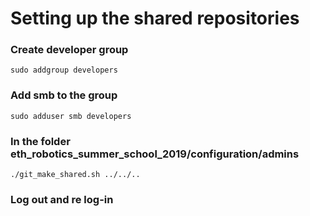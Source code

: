 # Setting up the shared repositories
### Create developer group
```
sudo addgroup developers 
```
### Add smb to the group
```
sudo adduser smb developers
```
### In the folder eth_robotics_summer_school_2019/configuration/admins
```
./git_make_shared.sh ../../..
```
### Log out and re log-in

